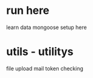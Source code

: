 # run here
learn data mongoose setup here

# utils - utilitys
file upload
mail
token checking

<!-- 
*.env
.env.*
 -->
